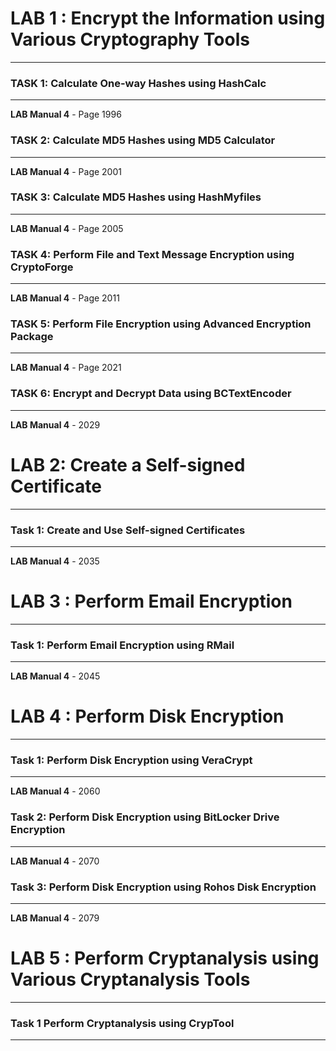 # LAB 1 : Encrypt the Information using Various Cryptography Tools
---
### TASK 1: Calculate One-way Hashes using HashCalc
---
**LAB Manual 4** - Page 1996

### TASK 2: Calculate MD5 Hashes using MD5 Calculator
---
**LAB Manual 4** - Page 2001

### TASK 3: Calculate MD5 Hashes using HashMyfiles
---
**LAB Manual 4** - Page 2005

### TASK 4: Perform File and Text Message Encryption using CryptoForge
---
**LAB Manual 4** - Page 2011

### TASK 5: Perform File Encryption using Advanced Encryption Package
---
**LAB Manual 4** - Page 2021

### TASK 6: Encrypt and Decrypt Data using BCTextEncoder
---
**LAB Manual 4** - 2029

# LAB 2: Create a Self-signed Certificate
---
### Task 1: Create and Use Self-signed Certificates
---
**LAB Manual 4** - 2035

# LAB 3 : Perform Email Encryption
---
### Task 1: Perform Email Encryption using RMail
---
**LAB Manual 4** - 2045

# LAB 4 : Perform Disk Encryption
---
### Task 1: Perform Disk Encryption using VeraCrypt
---
**LAB Manual 4** - 2060

### Task 2: Perform Disk Encryption using BitLocker Drive Encryption
---
**LAB Manual 4** - 2070

### Task 3: Perform Disk Encryption using Rohos Disk Encryption
---
**LAB Manual 4** - 2079

# LAB 5 : Perform Cryptanalysis using Various Cryptanalysis Tools
---
### Task 1 Perform Cryptanalysis using CrypTool
---
